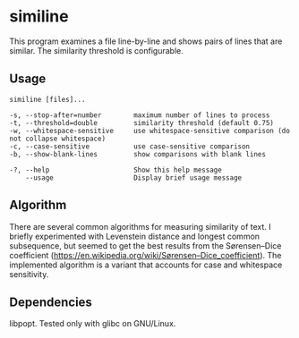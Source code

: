 # similine

This program examines a file line-by-line and shows pairs of lines that are similar. The similarity threshold is configurable.

## Usage

```
similine [files]...

-s, --stop-after=number        maximum number of lines to process
-t, --threshold=double         similarity threshold (default 0.75)
-w, --whitespace-sensitive     use whitespace-sensitive comparison (do not collapse whitespace)
-c, --case-sensitive           use case-sensitive comparison
-b, --show-blank-lines         show comparisons with blank lines

-?, --help                     Show this help message
    --usage                    Display brief usage message
```

## Algorithm

There are several common algorithms for measuring similarity of text. I briefly experimented with Levenstein distance and longest common subsequence, but seemed to get the best results from the Sørensen–Dice coefficient (https://en.wikipedia.org/wiki/Sørensen–Dice_coefficient). The implemented algorithm is a variant that accounts for case and whitespace sensitivity.

## Dependencies

libpopt. Tested only with glibc on GNU/Linux.
